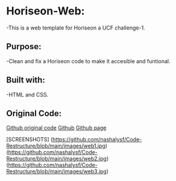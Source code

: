 # Horiseon-Web:
-This is a web template for Horiseon a UCF challenge-1.
## Purpose:
-Clean and fix a Horiseon code to make it accesible and funtional.
## Built with:
-HTML and CSS.
## Original Code:
[Github original code](https://github.com/coding-boot-camp/urban-octo-telegram/commits?author=Xandromus)
[Github](https://github.com/nashalysf/Code-Restructure) 
[Github page](https://nashalysf.github.io/Code-Restructure/)

[SCREENSHOTS] 
(https://github.com/nashalysf/Code-Restructure/blob/main/images/web1.jpg)
(https://github.com/nashalysf/Code-Restructure/blob/main/images/web2.jpg)
(https://github.com/nashalysf/Code-Restructure/blob/main/images/web3.jpg)